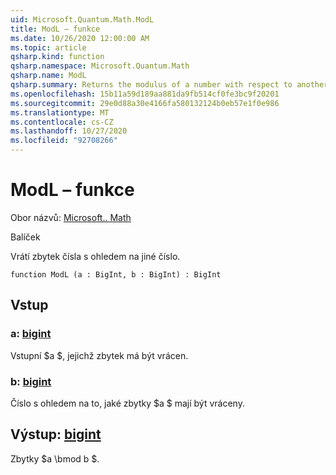 ```yaml
---
uid: Microsoft.Quantum.Math.ModL
title: ModL – funkce
ms.date: 10/26/2020 12:00:00 AM
ms.topic: article
qsharp.kind: function
qsharp.namespace: Microsoft.Quantum.Math
qsharp.name: ModL
qsharp.summary: Returns the modulus of a number with respect to another number.
ms.openlocfilehash: 15b11a59d189aa881da9fb514cf0fe3bc9f20201
ms.sourcegitcommit: 29e0d88a30e4166fa580132124b0eb57e1f0e986
ms.translationtype: MT
ms.contentlocale: cs-CZ
ms.lasthandoff: 10/27/2020
ms.locfileid: "92708266"
---
```

# <a name="modl-function"></a>ModL – funkce

Obor názvů: [Microsoft.. Math](xref:Microsoft.Quantum.Math)

Balíček [](https://nuget.org/packages/)


Vrátí zbytek čísla s ohledem na jiné číslo.

```qsharp
function ModL (a : BigInt, b : BigInt) : BigInt
```


## <a name="input"></a>Vstup

### <a name="a--bigint"></a>a: [bigint](xref:microsoft.quantum.lang-ref.bigint)

Vstupní $a $, jejichž zbytek má být vrácen.


### <a name="b--bigint"></a>b: [bigint](xref:microsoft.quantum.lang-ref.bigint)

Číslo s ohledem na to, jaké zbytky $a $ mají být vráceny.



## <a name="output--bigint"></a>Výstup: [bigint](xref:microsoft.quantum.lang-ref.bigint)

Zbytky $a \bmod b $.